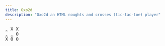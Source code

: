 ```yaml
---
title: Oxo2d 
description: "Oxo2d an HTML noughts and crosses (tic-tac-toe) player"
---
```


<pre class="oxo2d">
<a href="../17/">.</a> X X
<a href="../8j/">.</a> <a href="../8o/">.</a> O
X O O
</pre>
